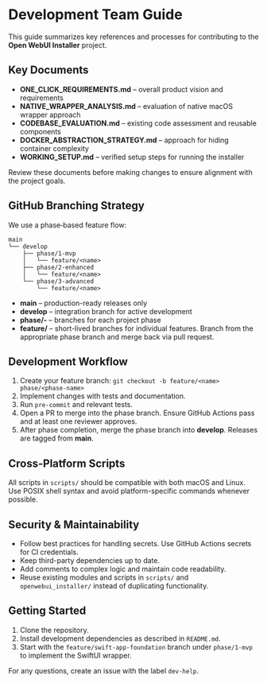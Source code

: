 # Development Team Guide

This guide summarizes key references and processes for contributing to the **Open WebUI Installer** project.

## Key Documents
- **ONE_CLICK_REQUIREMENTS.md** – overall product vision and requirements
- **NATIVE_WRAPPER_ANALYSIS.md** – evaluation of native macOS wrapper approach
- **CODEBASE_EVALUATION.md** – existing code assessment and reusable components
- **DOCKER_ABSTRACTION_STRATEGY.md** – approach for hiding container complexity
- **WORKING_SETUP.md** – verified setup steps for running the installer

Review these documents before making changes to ensure alignment with the project goals.

## GitHub Branching Strategy

We use a phase‑based feature flow:
```
main
└── develop
    ├── phase/1-mvp
    │   └── feature/<name>
    ├── phase/2-enhanced
    │   └── feature/<name>
    └── phase/3-advanced
        └── feature/<name>
```
- **main** – production-ready releases only
- **develop** – integration branch for active development
- **phase/*-*** – branches for each project phase
- **feature/** – short-lived branches for individual features. Branch from the appropriate phase branch and merge back via pull request.

## Development Workflow
1. Create your feature branch: `git checkout -b feature/<name> phase/<phase-name>`
2. Implement changes with tests and documentation.
3. Run `pre-commit` and relevant tests.
4. Open a PR to merge into the phase branch. Ensure GitHub Actions pass and at least one reviewer approves.
5. After phase completion, merge the phase branch into **develop**. Releases are tagged from **main**.

## Cross-Platform Scripts
All scripts in `scripts/` should be compatible with both macOS and Linux. Use POSIX shell syntax and avoid platform-specific commands whenever possible.

## Security & Maintainability
- Follow best practices for handling secrets. Use GitHub Actions secrets for CI credentials.
- Keep third-party dependencies up to date.
- Add comments to complex logic and maintain code readability.
- Reuse existing modules and scripts in `scripts/` and `openwebui_installer/` instead of duplicating functionality.

## Getting Started
1. Clone the repository.
2. Install development dependencies as described in `README.md`.
3. Start with the `feature/swift-app-foundation` branch under `phase/1-mvp` to implement the SwiftUI wrapper.

For any questions, create an issue with the label `dev-help`.

